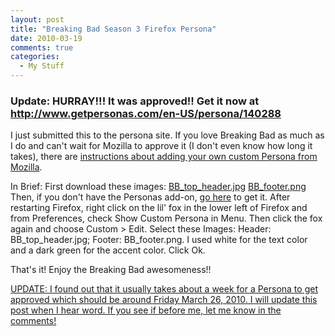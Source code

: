```yaml
---
layout: post
title: "Breaking Bad Season 3 Firefox Persona"
date: 2010-03-19
comments: true
categories: 
  - My Stuff
---
```


<ins datetime="2010-03-24T21:06:42+00:00" style='text-align:center;'><h3>Update: HURRAY!!! It was approved!! Get it now at <BR><a href='http://www.getpersonas.com/en-US/persona/140288'>http://www.getpersonas.com/en-US/persona/140288</a></h3></ins>

<!--more-->

<p>I just submitted this to the persona site. If you love Breaking Bad as much as I do and can't wait for Mozilla to approve it (I don't even know how long it takes), there are <a href='http://www.getpersonas.com/en-US/demo_create_3'>instructions about adding your own custom Persona from Mozilla</a>.
<p>In Brief:
First download these images:
<a href="http://chrismar035.com/wp-content/uploads/2010/03/BB_top_header.jpg">BB_top_header.jpg</a>
<a href="http://chrismar035.com/wp-content/uploads/2010/03/BB_footer.png">BB_footer.png</a><BR>
Then, if you don't have the Personas add-on, <a href='http://www.getpersonas.com'>go here</a> to get it. After restarting Firefox, right click on the lil' fox in the lower left of Firefox and from Preferences, check Show Custom Persona in Menu. Then click the fox again and choose Custom > Edit. Select these Images: Header: BB_top_header.jpg; Footer: BB_footer.png. I used white for the text color and a dark green for the accent color. Click Ok.

That's it! Enjoy the Breaking Bad awesomeness!!

<ins datetime="2010-03-22T13:28:52+00:00">UPDATE: I found out that it usually takes about a week for a Persona to get approved which should be around Friday March 26, 2010. I will update this post when I hear word. If you see if before me, let me know in the comments!</ins>
